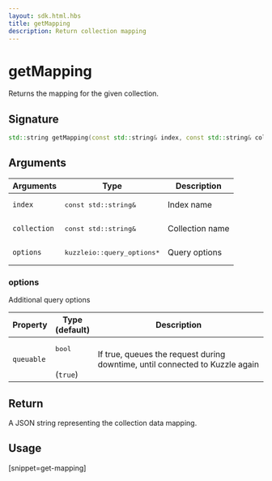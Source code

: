 ```yaml
---
layout: sdk.html.hbs
title: getMapping
description: Return collection mapping
---
```


# getMapping

Returns the mapping for the given collection.

## Signature

```cpp
std::string getMapping(const std::string& index, const std::string& collection, kuzzleio::query_options *options=nullptr);
```

## Arguments

| Arguments    | Type    | Description |
|--------------|---------|-------------|
| `index` | <pre>const std::string&</pre> | Index name    | 
| `collection` | <pre>const std::string&</pre> | Collection name    |
| `options` | <pre>kuzzleio::query_options\*</pre> | Query options    | 

### options

Additional query options

| Property     | Type<br/>(default)    | Description        |
| ---------- | ------- | --------------------------------- | 
| `queuable` | <pre>bool</pre><br/>(`true`) | If true, queues the request during downtime, until connected to Kuzzle again |

## Return

A JSON string representing the collection data mapping.

## Usage

[snippet=get-mapping]
